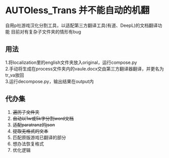 AUTOless_Trans 并不能自动的机翻
==================================
自用p社游戏汉化分割工具，以适配第三方翻译工具(有道、DeepL)的文档翻译功能
目前对有复杂子文件夹的情形有bug

用法
-----------------------------------
1.将localization里的english文件夹放入original，运行compose.py<br>
2.手动将生成在process文件夹内的vaule.docx交由第三方翻译器翻译，并更名为tr_va放回<br>
3.运行decompose.py，输出结果在output内<br>

代办集
-----------------------------------
1) <del>遍历子文件夹</del>
2) <del>自动以1w或5k字分割word文档</del>
3) <del>适配paratranz的json</del>
4) <del>提取无格式的文本</del>
5) 匹配原版游戏已翻译的部分
6) 想办法恢复格式
7) 优化逻辑

